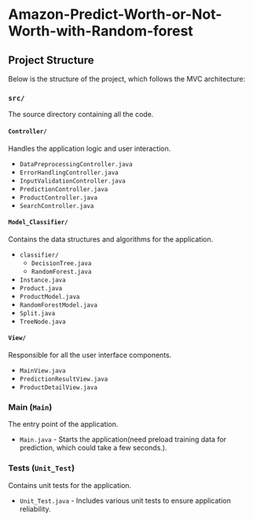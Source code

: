 # Amazon-Predict-Worth-or-Not-Worth-with-Random-forest

## Project Structure

Below is the structure of the project, which follows the MVC architecture:

### `src/`
The source directory containing all the code.

#### `Controller/`
Handles the application logic and user interaction.

- `DataPreprocessingController.java`
- `ErrorHandlingController.java`
- `InputValidationController.java`
- `PredictionController.java`
- `ProductController.java`
- `SearchController.java`

#### `Model_Classifier/`
Contains the data structures and algorithms for the application.

- `classifier/`
    - `DecisionTree.java`
    - `RandomForest.java`
- `Instance.java`
- `Product.java`
- `ProductModel.java`
- `RandomForestModel.java`
- `Split.java`
- `TreeNode.java`

#### `View/`
Responsible for all the user interface components.

- `MainView.java`
- `PredictionResultView.java`
- `ProductDetailView.java`



### Main (`Main`)
The entry point of the application.
- `Main.java` - Starts the application(need preload training data for prediction, which could take a few seconds.).

### Tests (`Unit_Test`)
Contains unit tests for the application.
- `Unit_Test.java` - Includes various unit tests to ensure application reliability.


